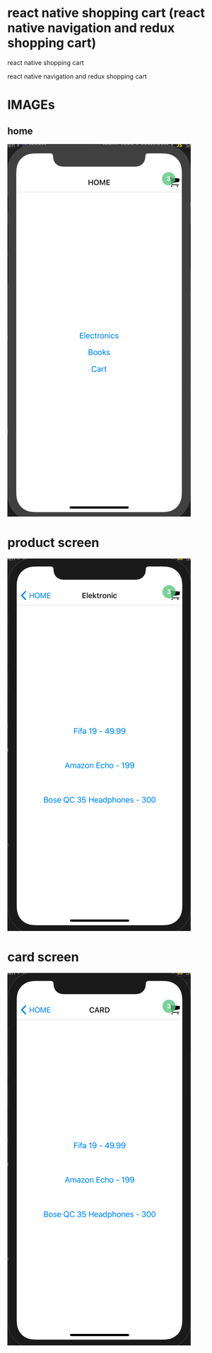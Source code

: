 # react native shopping cart (react native navigation and redux shopping cart)

react native shopping cart

react native navigation and redux shopping cart

# IMAGEs 

## home 
<img src="https://github.com/stnc/react-native-shopping-cart/blob/master/img/home.png?raw=true" alt="home.png">

# product screen
<img src="https://github.com/stnc/react-native-shopping-cart/blob/master/img/electoinc.png?raw=true" alt="electoinc.png">

# card screen
<img src="https://github.com/stnc/react-native-shopping-cart/blob/master/img/card.png?raw=true" alt="card.png">

